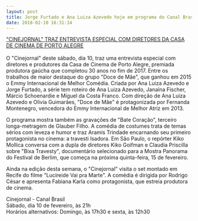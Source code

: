 ```yaml
---
layout: post
title: Jorge Furtado e Ana Luiza Azevedo hoje em programa do Canal Brasil
date: 2018-02-10 16:31:14
---
```

["CINEJORNAL" TRAZ ENTREVISTA ESPECIAL COM DIRETORES DA CASA DE CINEMA DE PORTO ALEGRE](http://allmanaque.com/noticias/cinejornal--episodio-deste-sabado-traz-entrevista-especial-com-diretores-da-casa-de-cinema-de-porto-alegre-5216/)\
\
O "Cinejornal" deste sábado, dia 10, traz uma entrevista especial com diretores e produtores da Casa de Cinema de Porto Alegre, premiada produtora gaúcha que completou 30 anos no fim de 2017. Entre os trabalhos de maior destaque do grupo "Doce de Mãe", que ganhou em 2015 o Emmy Internacional de Melhor Comédia. Criada por Ana Luiza Azevedo e Jorge Furtado, a série tem roteiro de Ana Luiza Azevedo, Janaína Fischer, Márcio Schoenardie e Miguel da Costa Franco. Com direção de Ana Luiza Azevedo e Olivia Guimarães, "Doce de Mãe" é protagonizada por Fernanda Montenegro, vencedora do Emmy Internacional de Melhor Atriz em 2013.

O programa mostra também as gravações de "Bate Coração", terceiro longa-metragem de Glauber Filho. A comédia de costumes trata de temas sérios com leveza e humor e traz Aramís Trindade encarnando seu primeiro protagonista no cinema: a travesti Isadora. Em São Paulo, o repórter Kiko Mollica conversa com a dupla de diretores Kiko Goifman e Claudia Priscilla sobre "Bixa Travesty", documentário selecionado para a Mostra Panorama do Festival de Berlim, que começa na próxima quinta-feira, 15 de fevereiro.

Ainda na edição desta semana, o "Cinejornal" visita o set montado em Recife do filme "Lucireide Vai pra Marte". A comédia é dirigida por Rodrigo César e apresenta Fabiana Karla como protagonista, que estreia produtora de cinema.

Cinejornal - Canal Brasil\
Sábado, dia 10 de fevereiro, às 21h\
Horários alternativos: Domingo, às 17h30 e sexta, às 12h30